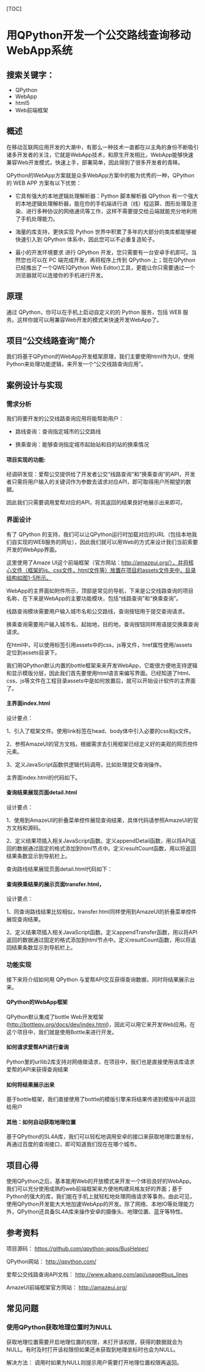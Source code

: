 [TOC]

# 用QPython开发一个公交路线查询移动WebApp系统

搜索关键字：
-----

- QPython
- WebApp
- html5
- Web前端框架



概述
-----
在移动互联网应用开发的大潮中，有那么一种技术一直都在以主角的身份不断吸引诸多开发者的关注，它就是WebApp技术，和原生开发相比，WebApp能够快速兼容Web开发模式，快速上手，部署简单，因此得到了很多开发者的青睐。

QPython的WebApp方案就是众多WebApp方案中的极为优秀的一种，QPython 的 WEB APP 方案有以下优势：

- 它具有强大的本地逻辑处理解析器：Python 脚本解析器
QPython 有一个强大的本地逻辑处理解析器，能在你的手机端进行进（线）程运算、图形处理及渲染、进行多种协议的网络通讯等工作，这样不需要提交给云端就能充分地利用了手机处理能力。

- 海量的库支持，更快实现
Python 世界中积累了多年的大部分的类库都能够被快速引入到 QPython 体系中，因此您可以不必重复造轮子。

- 最小的开发环境要求
进行 QPython 开发，您只需要有一台安卓手机即可。当然您也可以在 PC 端完成开发，再将程序上传到 QPython 上；现在QPython已经推出了一个QWE(QPython Web Editor)工具，更能让你只需要通过一个浏览器就可以连接你的手机进行开发。


原理
--
通过 QPython，你可以在手机上启动自定义的的 Python 服务，包括 WEB 服务。这样你就可以用兼容Web开发的模式来快速开发WebApp了。


项目“公交线路查询”简介
---

我们将基于QPython的WebApp开发框架原理，我们主要使用html作为UI，使用Python来处理功能逻辑，来开发一个“公交线路查询应用”。


案例设计与实现
---------

### 需求分析

我们将要开发的公交线路查询应用将能帮助用户：

- 路线查询：查询指定城市的公交路线

- 换乘查询：能够查询指定城市起始站和目的站的换乘情况


#### 项目实现的功能:

经调研发现：爱帮公交提供给了开发者公交“线路查询”和“换乘查询”的API，开发者只需将用户输入的关键词作为参数去请求对应API，即可取得用户所期望的数据。

因此我们只需要调用爱帮对应的API，将其返回的结果良好地展示出来即可。


### 界面设计

有了 QPython 的支持，我们可以让QPython运行时加载对应的URL（包括本地我们自实现的WEB服务的网址），因此我们就可以用Web的方式来设计我们当前索要开发的WebApp界面。

这里使用了Amaze UI这个前端框架（官方网站：http://amazeui.org/），并将核心文件（框架的js、css文件，html文件等）放置在项目的assets文件夹中，目录结构如图1-5所示。

WebApp的主界面如附件所示，顶部是常见的导航，下来是公交线路查询的项目名称，在下来是WebApp的主要功能模块，包括“线路查询”和“换乘查询”。


线路查询模块需要用户输入城市名和公交路线，查询按钮用于提交查询请求。


换乘查询需要用户输入城市名，起始地，目的地，查询按钮同样用语提交换乘查询请求。

在html中，可以使用<link>标签引用assets中的css，js等文件，href属性使用/assets 定位到assets目录下。

我们用QPython默认内置的bottle框架来来开发WebApp，它能很方便地支持逻辑和显示模版分层，因此我们首先要使用html语言来编写界面。已经知道了html、css、js等文件在工程目录assets中是如何放置后，就可以开始设计软件的主界面了。

#### 主界面index.html

设计要点：

1、引入了框架文件。使用link标签在head、body体中引入必要的css和js文件。

2、参照AmazeUI的官方文档，根据需求去引用框架已经定义好的美观的网页控件元素。

3、定义JavaScript函数供逻辑代码调用，比如处理提交查询操作。

主界面index.html的代码如下。

#### 查询结果展现页面detail.html

设计要点：

1、使用到AmazeUI的折叠菜单控件展现查询结果，具体代码请参照AmazeUI的官方文档和源码。

2、定义结果项插入相关JavaScript函数。定义appendDetail函数，用以将API返回的数据通过固定的格式添加到html节点中。定义resultCount函数，用以将返回结果条数显示到导航栏上。

查询路线结果展现页面detail.html代码如下：


#### 查询换乘结果的展示页面transfer.html，

设计要点：

1、同查询路线结果比较相似，transfer.html同样使用到AmazeUI的折叠菜单控件展现查询结果。

2、定义结果项插入相关JavaScript函数。定义appendTransfer函数，用以将API返回的数据通过固定的格式添加到html节点中。定义resultCount函数，用以将返回结果条数显示到导航栏上。



### 功能实现

接下来将介绍如何用 QPython 与爱帮API交互获得查询数据，同时将结果展示出来。

#### QPython的WebApp框架

QPython默认集成了bottle Web开发框架(http://bottlepy.org/docs/dev/index.html)，因此可以用它来开发Web应用。在这个项目中，我们就是使用Bottle来进行开发。



#### 如何请求爱帮API进行查询

Python里的urllib2库支持对网络做请求，在项目中，我们也是直接使用该库请求爱帮的API来获得查询结果



#### 如何将结果展示出来

基于bottle框架，我们直接使用了bottle的模版引擎来将结果传递到模版中并返回给用户


#### 其他：如何自动获取地理位置

基于QPython的SL4A库，我们可以轻松地调用安卓的接口来获取地理位置坐标，再通过百度的查询接口，即可知道我们现在在哪个城市。




项目心得
-----
使用QPython之后，基本能用Web的开放模式来开发一个体验良好的WebApp。我们可以充分使用成熟的web前端框架来方便地构建风格友好的界面；基于Python的强大的库，我们能在手机上就轻松地处理网络请求等事务。由此可见，使用QPython开发能大大地加速WebApp的开发。除了网络、本地IO等处理能力外，QPython还具备SL4A库来操作安卓的摄像头、地理位置、蓝牙等特性。



参考资料
-----

项目源码：
https://github.com/qpython-apps/BusHelper/

QPython网站：
http://qpython.com/

爱帮公交线路查询API文档：
http://www.aibang.com/api/usage#bus_lines

AmazeUI前端框架官方网站：
http://amazeui.org/

常见问题
-------

### 使用QPython获取地理位置时为NULL

获取地理位置需要开启地理位置的权限，未打开该权限，获得的数据就会为NULL。有时及时打开该权限但如果还未获取到地理坐标时也会为NULL。

解决方法：
调用时如果为NULL则提示用户需要打开地理位置权限再返回。

